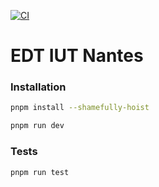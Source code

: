 [![CI](https://github.com/npldevfr/calendar-app/actions/workflows/node.js.yml/badge.svg?branch=production)](https://github.com/npldevfr/calendar-app/actions/workflows/node.js.yml)


# EDT IUT Nantes

### Installation
```bash
pnpm install --shamefully-hoist
```

```bash
pnpm run dev
```

### Tests
```bash
pnpm run test
```

